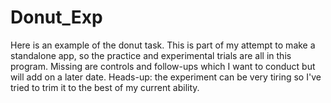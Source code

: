 # Donut_Exp
Here is an example of the donut task. 
This is part of my attempt to make a standalone app, so the practice and experimental trials are all in this program.
Missing are controls and follow-ups which I want to conduct but will add on a later date. 
Heads-up: the experiment can be very tiring so I've tried to trim it to the best of my current ability. 
